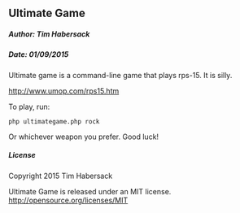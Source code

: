## Ultimate Game

##### Author: Tim Habersack

##### Date: 01/09/2015

Ultimate game is a command-line game that plays rps-15. It is silly.

http://www.umop.com/rps15.htm

To play, run: 

`php ultimategame.php rock`

Or whichever weapon you prefer. Good luck! 

##### License

Copyright 2015 Tim Habersack

Ultimate Game is released under an MIT license. http://opensource.org/licenses/MIT  
